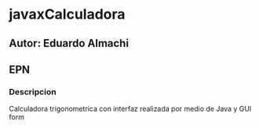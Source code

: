 # javaxCalculadora

## Autor: Eduardo Almachi
## EPN

### Descripcion
Calculadora trigonometrica con interfaz realizada por medio de Java y GUI form
